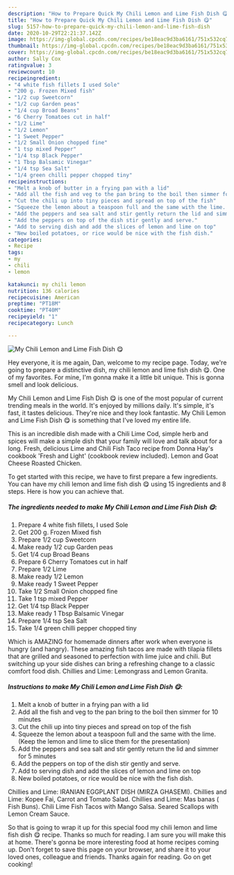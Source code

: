```yaml
---
description: "How to Prepare Quick My Chili Lemon and Lime Fish Dish 😋"
title: "How to Prepare Quick My Chili Lemon and Lime Fish Dish 😋"
slug: 5157-how-to-prepare-quick-my-chili-lemon-and-lime-fish-dish
date: 2020-10-29T22:21:37.142Z
image: https://img-global.cpcdn.com/recipes/be18eac9d3ba6161/751x532cq70/my-chili-lemon-and-lime-fish-dish-😋-recipe-main-photo.jpg
thumbnail: https://img-global.cpcdn.com/recipes/be18eac9d3ba6161/751x532cq70/my-chili-lemon-and-lime-fish-dish-😋-recipe-main-photo.jpg
cover: https://img-global.cpcdn.com/recipes/be18eac9d3ba6161/751x532cq70/my-chili-lemon-and-lime-fish-dish-😋-recipe-main-photo.jpg
author: Sally Cox
ratingvalue: 3
reviewcount: 10
recipeingredient:
- "4 white fish fillets I used Sole"
- "200 g. Frozen Mixed fish"
- "1/2 cup Sweetcorn"
- "1/2 cup Garden peas"
- "1/4 cup Broad Beans"
- "6 Cherry Tomatoes cut in half"
- "1/2 Lime"
- "1/2 Lemon"
- "1 Sweet Pepper"
- "1/2 Small Onion chopped fine"
- "1 tsp mixed Pepper"
- "1/4 tsp Black Pepper"
- "1 Tbsp Balsamic Vinegar"
- "1/4 tsp Sea Salt"
- "1/4 green chilli pepper chopped tiny"
recipeinstructions:
- "Melt a knob of butter in a frying pan with a lid"
- "Add all the fish and veg to the pan bring to the boil then simmer for 10 minutes"
- "Cut the chili up into tiny pieces and spread on top of the fish"
- "Squeeze the lemon about a teaspoon full and the same with the lime. (Keep the lemon and lime to slice them for the presentation)"
- "Add the peppers and sea salt and stir gently return the lid and simmer for 5 minutes"
- "Add the peppers on top of the dish stir gently and serve."
- "Add to serving dish and add the slices of lemon and lime on top"
- "New boiled potatoes, or rice would be nice with the fish dish."
categories:
- Recipe
tags:
- my
- chili
- lemon

katakunci: my chili lemon 
nutrition: 136 calories
recipecuisine: American
preptime: "PT18M"
cooktime: "PT40M"
recipeyield: "1"
recipecategory: Lunch

---
```



![My Chili Lemon and Lime Fish Dish 😋](https://img-global.cpcdn.com/recipes/be18eac9d3ba6161/751x532cq70/my-chili-lemon-and-lime-fish-dish-😋-recipe-main-photo.jpg)

Hey everyone, it is me again, Dan, welcome to my recipe page. Today, we're going to prepare a distinctive dish, my chili lemon and lime fish dish 😋. One of my favorites. For mine, I'm gonna make it a little bit unique. This is gonna smell and look delicious.

My Chili Lemon and Lime Fish Dish 😋 is one of the most popular of current trending meals in the world. It's enjoyed by millions daily. It's simple, it's fast, it tastes delicious. They're nice and they look fantastic. My Chili Lemon and Lime Fish Dish 😋 is something that I've loved my entire life.

This is an incredible dish made with a Chili Lime Cod, simple herb and spices will make a simple dish that your family will love and talk about for a long. Fresh, delicious Lime and Chili Fish Taco recipe from Donna Hay&#39;s cookbook &#39;Fresh and Light&#39; (cookbook review included). Lemon and Goat Cheese Roasted Chicken.


To get started with this recipe, we have to first prepare a few ingredients. You can have my chili lemon and lime fish dish 😋 using 15 ingredients and 8 steps. Here is how you can achieve that.

<!--inarticleads1-->

##### The ingredients needed to make My Chili Lemon and Lime Fish Dish 😋:

1. Prepare 4 white fish fillets, I used Sole
1. Get 200 g. Frozen Mixed fish
1. Prepare 1/2 cup Sweetcorn
1. Make ready 1/2 cup Garden peas
1. Get 1/4 cup Broad Beans
1. Prepare 6 Cherry Tomatoes cut in half
1. Prepare 1/2 Lime
1. Make ready 1/2 Lemon
1. Make ready 1 Sweet Pepper
1. Take 1/2 Small Onion chopped fine
1. Take 1 tsp mixed Pepper
1. Get 1/4 tsp Black Pepper
1. Make ready 1 Tbsp Balsamic Vinegar
1. Prepare 1/4 tsp Sea Salt
1. Take 1/4 green chilli pepper chopped tiny


Which is AMAZING for homemade dinners after work when everyone is hungry (and hangry). These amazing fish tacos are made with tilapia fillets that are grilled and seasoned to perfection with lime juice and chili. But switching up your side dishes can bring a refreshing change to a classic comfort food dish. Chillies and Lime: Lemongrass and Lemon Granita. 

<!--inarticleads2-->

##### Instructions to make My Chili Lemon and Lime Fish Dish 😋:

1. Melt a knob of butter in a frying pan with a lid
1. Add all the fish and veg to the pan bring to the boil then simmer for 10 minutes
1. Cut the chili up into tiny pieces and spread on top of the fish
1. Squeeze the lemon about a teaspoon full and the same with the lime. (Keep the lemon and lime to slice them for the presentation)
1. Add the peppers and sea salt and stir gently return the lid and simmer for 5 minutes
1. Add the peppers on top of the dish stir gently and serve.
1. Add to serving dish and add the slices of lemon and lime on top
1. New boiled potatoes, or rice would be nice with the fish dish.


Chillies and Lime: IRANIAN EGGPLANT DISH (MIRZA GHASEMI). Chillies and Lime: Kopee Fai, Carrot and Tomato Salad. Chillies and Lime: Mas banas ( Fish Buns). Chili Lime Fish Tacos with Mango Salsa. Seared Scallops with Lemon Cream Sauce. 

So that is going to wrap it up for this special food my chili lemon and lime fish dish 😋 recipe. Thanks so much for reading. I am sure you will make this at home. There's gonna be more interesting food at home recipes coming up. Don't forget to save this page on your browser, and share it to your loved ones, colleague and friends. Thanks again for reading. Go on get cooking!
